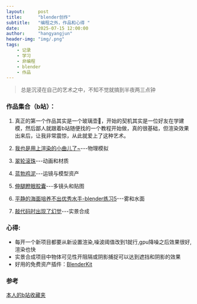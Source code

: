```yaml
---
layout:     post
title:      "blender创作"
subtitle:   "编程之外，作品和心得 "
date:       2025-07-15 12:00:00
author:     "hangyangjun"
header-img: "img/.png"
tags:
    - 记录
    - 学习
    - 非编程
    - blender
    - 作品
---
```


>总是沉浸在自己的艺术之中，不知不觉就搞到半夜两三点钟

### 作品集合（b站）：  
1. 真正的第一个作品其实是一个玻璃壶🍺，开始的契机其实是一位好友在学建模，然后鄙人就跟着b站随便找的一个教程开始做，真的很基础，但渲染效果出来后，让我非常震惊，从此就爱上了这种艺术。

1. [我也是用上渲染的小曲儿了~](https://www.bilibili.com/video/BV1pqx5eNETN)---物理模拟

2. [翠轮滚珠](https://www.bilibili.com/video/BV15yxMeKEc5)---动画和材质

3. [蓝勃鸡泥](https://www.bilibili.com/video/BV1J5xCeCEqa)---运镜与模型资产

4. [伸腿瞪眼胶囊](https://www.bilibili.com/video/BV1kM4m1a7kZ)---多镜头和贴图

5. [平静的海面培养不出优秀水手-blender练习5](https://www.bilibili.com/video/BV1BX3fz3Env)---雾和水面

6. [敲代码时出现了幻觉](https://www.bilibili.com/video/BV1SiGAzBE5b)---实景合成

### 心得:
- 每开一个新项目都要从新设置渲染,噪波阈值改到1就行,gpu降噪之后效果很好,渲染也快
- 实景合成项目中物体可见性开阻隔或阴影捕捉可以达到遮挡和阴影的效果
- 好用的免费资产插件：[BlenderKit](https://www.blenderkit.com/)

### 参考
[本人的b站收藏夹](https://space.bilibili.com/250580854/favlist?fid=3267768154&ftype=create)